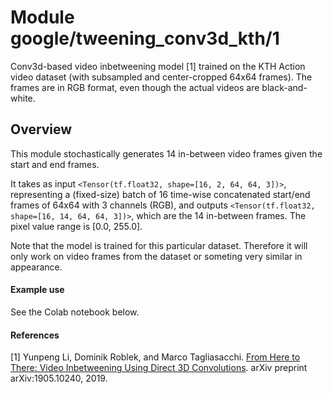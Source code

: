 # Module google/tweening_conv3d_kth/1
Conv3d-based video inbetweening model [1] trained on the KTH Action video
dataset (with subsampled and center-cropped 64x64 frames). The frames are in
RGB format, even though the actual videos are black-and-white.

<!-- dataset: kth -->
<!-- asset-path: legacy -->
<!-- task: video-generation -->
<!-- network-architecture: other -->
<!-- fine-tunable: false -->
<!-- format: hub -->
<!-- colab: https://colab.research.google.com/github/tensorflow/docs/blob/master/site/en/hub/tutorials/tweening_conv3d.ipynb -->

## Overview

This module stochastically generates 14 in-between video frames given the start
and end frames.

It takes as input `<Tensor(tf.float32, shape=[16, 2, 64, 64, 3])>`, representing
a (fixed-size) batch of 16 time-wise concatenated start/end frames of 64x64 with
3 channels (RGB), and outputs `<Tensor(tf.float32, shape=[16, 14, 64, 64, 3])>`,
which are the 14 in-between frames. The pixel value range is \[0.0, 255.0\].

Note that the model is trained for this particular dataset. Therefore it will
only work on video frames from the dataset or someting very similar in
appearance.

#### Example use

See the Colab notebook below.

#### References

[1] Yunpeng Li, Dominik Roblek, and Marco Tagliasacchi.
[From Here to There: Video Inbetweening Using Direct 3D Convolutions](https://arxiv.org/abs/1905.10240).
arXiv preprint arXiv:1905.10240, 2019.
